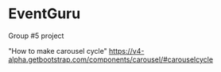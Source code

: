 # EventGuru
Group #5 project

"How to make carousel cycle" https://v4-alpha.getbootstrap.com/components/carousel/#carouselcycle 